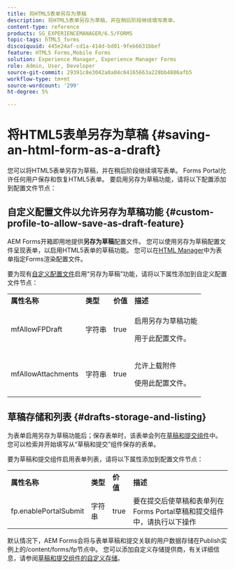 ```yaml
---
title: 将HTML5表单另存为草稿
description: 将HTML5表单另存为草稿，并在稍后阶段继续填写表单。
content-type: reference
products: SG_EXPERIENCEMANAGER/6.5/FORMS
topic-tags: hTML5_forms
discoiquuid: 445e24af-cd1a-414d-bd01-9feb6631bbef
feature: HTML5 Forms,Mobile Forms
solution: Experience Manager, Experience Manager Forms
role: Admin, User, Developer
source-git-commit: 29391c8e3042a8a04c64165663a228bb4886afb5
workflow-type: tm+mt
source-wordcount: '299'
ht-degree: 5%

---
```


# 将HTML5表单另存为草稿 {#saving-an-html-form-as-a-draft}

您可以将HTML5表单另存为草稿，并在稍后阶段继续填写表单。 Forms Portal允许任何用户保存和恢复HTML5表单。 要启用另存为草稿功能，请将以下配置添加到配置文件节点：

## 自定义配置文件以允许另存为草稿功能 {#custom-profile-to-allow-save-as-draft-feature}

AEM Forms开箱即用地提供&#x200B;**另存为草稿**&#x200B;配置文件。 您可以使用另存为草稿配置文件呈现表单，以启用HTML5表单的草稿功能。 您可以在[HTML Manager](/help/forms/using/introduction-managing-forms.md)中为表单指定Forms渲染配置文件。

要为现有[自定义配置文件](/help/forms/using/custom-profile.md)启用“另存为草稿”功能，请将以下属性添加到自定义配置文件节点：

<table>
 <tbody>
  <tr>
   <td><strong>属性名称</strong></td>
   <td><strong>类型</strong></td>
   <td><strong>价值</strong></td>
   <td><strong>描述</strong></td>
  </tr>
  <tr>
   <td>mfAllowFPDraft</td>
   <td>字符串</td>
   <td>true</td>
   <td><p>启用另存为草稿功能</p> <p>用于此配置文件。</p> </td>
  </tr>
  <tr>
   <td>mfAllowAttachments</td>
   <td>字符串</td>
   <td>true</td>
   <td><p>允许上载附件</p> <p>使用此配置文件。</p> </td>
  </tr>
 </tbody>
</table>

## 草稿存储和列表 {#drafts-storage-and-listing}

为表单启用另存为草稿功能后；保存表单时，该表单会列在[草稿和提交组件](/help/forms/using/draft-submission-component.md)中。 您可以检索并开始填写从“草稿和提交”组件保存的表单。

要为草稿和提交组件启用表单列表，请将以下属性添加到配置文件节点：

<table>
 <tbody>
  <tr>
   <td><strong>属性名称</strong></td>
   <td><strong>类型</strong></td>
   <td><strong>价值</strong></td>
   <td><strong>描述</strong></td>
  </tr>
  <tr>
   <td>fp.enablePortalSubmit</td>
   <td>字符串</td>
   <td>true</td>
   <td>要在提交后使草稿和表单列在<br /> Forms Portal草稿和提交组件中，请执行以下操作</td>
  </tr>
 </tbody>
</table>

默认情况下，AEM Forms会将与表单草稿和提交关联的用户数据存储在Publish实例上的/content/forms/fp节点中。 您可以添加自定义存储提供商，有关详细信息，请参阅[草稿和提交组件的自定义存储](/help/forms/using/adding-custom-storage-provider-forms.md)。
